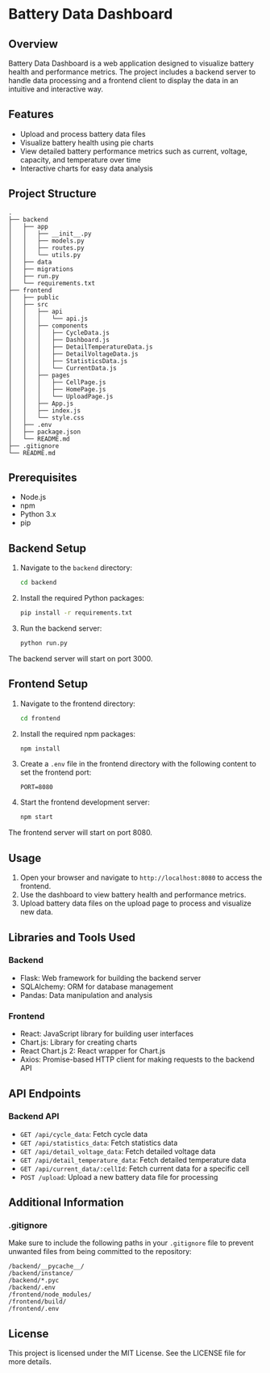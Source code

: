 # Battery Data Dashboard

## Overview

Battery Data Dashboard is a web application designed to visualize battery health and performance metrics. The project includes a backend server to handle data processing and a frontend client to display the data in an intuitive and interactive way.

## Features

- Upload and process battery data files
- Visualize battery health using pie charts
- View detailed battery performance metrics such as current, voltage, capacity, and temperature over time
- Interactive charts for easy data analysis

## Project Structure

```
.
├── backend
│   ├── app
│   │   ├── __init__.py
│   │   ├── models.py
│   │   ├── routes.py
│   │   └── utils.py
│   ├── data
│   ├── migrations
│   ├── run.py
│   └── requirements.txt
├── frontend
│   ├── public
│   ├── src
│   │   ├── api
│   │   │   └── api.js
│   │   ├── components
│   │   │   ├── CycleData.js
│   │   │   ├── Dashboard.js
│   │   │   ├── DetailTemperatureData.js
│   │   │   ├── DetailVoltageData.js
│   │   │   ├── StatisticsData.js
│   │   │   └── CurrentData.js
│   │   ├── pages
│   │   │   ├── CellPage.js
│   │   │   ├── HomePage.js
│   │   │   └── UploadPage.js
│   │   ├── App.js
│   │   ├── index.js
│   │   └── style.css
│   ├── .env
│   ├── package.json
│   └── README.md
├── .gitignore
└── README.md
```

## Prerequisites

- Node.js
- npm
- Python 3.x
- pip

## Backend Setup

1. Navigate to the `backend` directory:
   ```sh
   cd backend
   ```

2. Install the required Python packages:
   ```sh
   pip install -r requirements.txt
   ```

3. Run the backend server:
   ```sh
   python run.py
   ```

The backend server will start on port 3000.

## Frontend Setup

1. Navigate to the frontend directory:
   ```sh
   cd frontend
   ```

2. Install the required npm packages:
   ```sh
   npm install
   ```

3. Create a `.env` file in the frontend directory with the following content to set the frontend port:
   ```
   PORT=8080
   ```

4. Start the frontend development server:
   ```sh
   npm start
   ```

The frontend server will start on port 8080.

## Usage

1. Open your browser and navigate to `http://localhost:8080` to access the frontend.
2. Use the dashboard to view battery health and performance metrics.
3. Upload battery data files on the upload page to process and visualize new data.

## Libraries and Tools Used

### Backend
- Flask: Web framework for building the backend server
- SQLAlchemy: ORM for database management
- Pandas: Data manipulation and analysis

### Frontend
- React: JavaScript library for building user interfaces
- Chart.js: Library for creating charts
- React Chart.js 2: React wrapper for Chart.js
- Axios: Promise-based HTTP client for making requests to the backend API

## API Endpoints

### Backend API
- `GET /api/cycle_data`: Fetch cycle data
- `GET /api/statistics_data`: Fetch statistics data
- `GET /api/detail_voltage_data`: Fetch detailed voltage data
- `GET /api/detail_temperature_data`: Fetch detailed temperature data
- `GET /api/current_data/:cellId`: Fetch current data for a specific cell
- `POST /upload`: Upload a new battery data file for processing

## Additional Information

### .gitignore

Make sure to include the following paths in your `.gitignore` file to prevent unwanted files from being committed to the repository:

```
/backend/__pycache__/
/backend/instance/
/backend/*.pyc
/backend/.env
/frontend/node_modules/
/frontend/build/
/frontend/.env
```

## License

This project is licensed under the MIT License. See the LICENSE file for more details.
